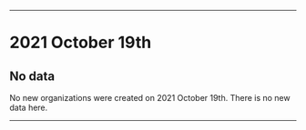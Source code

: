 
***

# 2021 October 19th

## No data

No new organizations were created on 2021 October 19th. There is no new data here.

***
